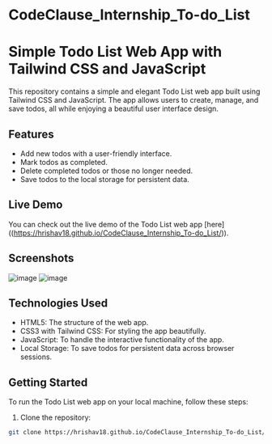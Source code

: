 # CodeClause_Internship_To-do_List

# Simple Todo List Web App with Tailwind CSS and JavaScript

This repository contains a simple and elegant Todo List web app built using Tailwind CSS and JavaScript. The app allows users to create, manage, and save todos, all while enjoying a beautiful user interface design.

## Features

- Add new todos with a user-friendly interface.
- Mark todos as completed.
- Delete completed todos or those no longer needed.
- Save todos to the local storage for persistent data.

## Live Demo

You can check out the live demo of the Todo List web app [here] ((https://hrishav18.github.io/CodeClause_Internship_To-do_List/)).

## Screenshots

![image](https://github.com/HRISHAV18/CodeClause_Internship_To-do_List/assets/97503756/d716991c-bd96-4d71-8bee-9dff5ae7fd5d)
![image](https://github.com/HRISHAV18/CodeClause_Internship_To-do_List/assets/97503756/17cce0eb-97f9-4dbc-9d84-c8a1c3dd9741)


## Technologies Used

- HTML5: The structure of the web app.
- CSS3 with Tailwind CSS: For styling the app beautifully.
- JavaScript: To handle the interactive functionality of the app.
- Local Storage: To save todos for persistent data across browser sessions.

## Getting Started

To run the Todo List web app on your local machine, follow these steps:

1. Clone the repository:

```bash
git clone https://hrishav18.github.io/CodeClause_Internship_To-do_List/
